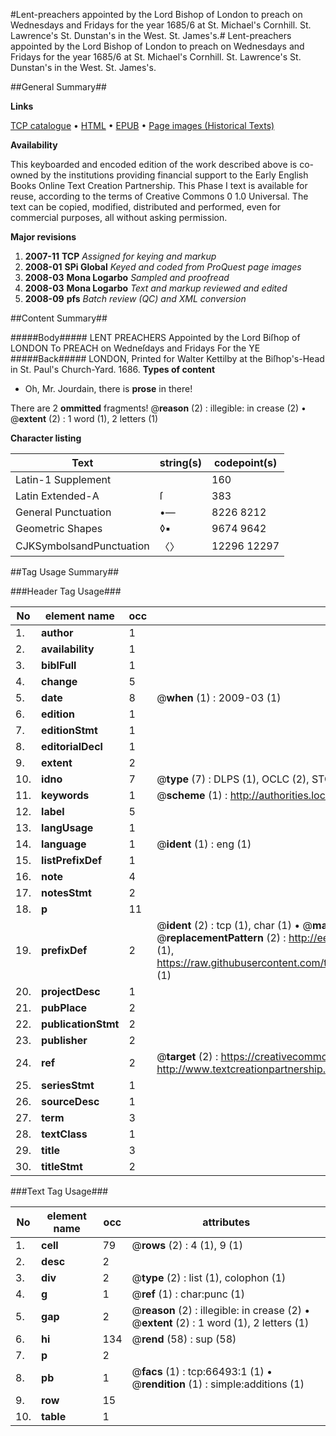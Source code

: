 #Lent-preachers appointed by the Lord Bishop of London to preach on Wednesdays and Fridays for the year 1685/6 at St. Michael's Cornhill. St. Lawrence's St. Dunstan's in the West. St. James's.#
Lent-preachers appointed by the Lord Bishop of London to preach on Wednesdays and Fridays for the year 1685/6 at St. Michael's Cornhill. St. Lawrence's St. Dunstan's in the West. St. James's.

##General Summary##

**Links**

[TCP catalogue](http://www.ota.ox.ac.uk/tcp/)  • 
[HTML](http://tei.it.ox.ac.uk/tcp/Texts-HTML/free/A47/A47678.html)  • 
[EPUB](http://tei.it.ox.ac.uk/tcp/Texts-EPUB/free/A47/A47678.epub) • 
[Page images (Historical Texts)](https://data.historicaltexts.jisc.ac.uk/view?pubId=eebo-12731190e&pageId=eebo-12731190e-66493-1)

**Availability**

This keyboarded and encoded edition of the
	       work described above is co-owned by the institutions
	       providing financial support to the Early English Books
	       Online Text Creation Partnership. This Phase I text is
	       available for reuse, according to the terms of Creative
	       Commons 0 1.0 Universal. The text can be copied,
	       modified, distributed and performed, even for
	       commercial purposes, all without asking permission.

**Major revisions**

1. __2007-11__ __TCP__ *Assigned for keying and markup*
1. __2008-01__ __SPi Global__ *Keyed and coded from ProQuest page images*
1. __2008-03__ __Mona Logarbo__ *Sampled and proofread*
1. __2008-03__ __Mona Logarbo__ *Text and markup reviewed and edited*
1. __2008-09__ __pfs__ *Batch review (QC) and XML conversion*

##Content Summary##

#####Body#####
LENT PREACHERS Appointed by the Lord Biſhop of LONDON To PREACH on Wedneſdays and Fridays For the YE
#####Back#####
LONDON, Printed for Walter Kettilby at the Biſhop's-Head in St. Paul's Church-Yard. 1686.
**Types of content**

  * Oh, Mr. Jourdain, there is **prose** in there!

There are 2 **ommitted** fragments! 
 @__reason__ (2) : illegible: in crease (2)  •  @__extent__ (2) : 1 word (1), 2 letters (1)

**Character listing**


|Text|string(s)|codepoint(s)|
|---|---|---|
|Latin-1 Supplement| |160|
|Latin Extended-A|ſ|383|
|General Punctuation|•—|8226 8212|
|Geometric Shapes|◊▪|9674 9642|
|CJKSymbolsandPunctuation|〈〉|12296 12297|

##Tag Usage Summary##

###Header Tag Usage###

|No|element name|occ|attributes|
|---|---|---|---|
|1.|__author__|1||
|2.|__availability__|1||
|3.|__biblFull__|1||
|4.|__change__|5||
|5.|__date__|8| @__when__ (1) : 2009-03 (1)|
|6.|__edition__|1||
|7.|__editionStmt__|1||
|8.|__editorialDecl__|1||
|9.|__extent__|2||
|10.|__idno__|7| @__type__ (7) : DLPS (1), OCLC (2), STC (2), EEBO-CITATION (1), VID (1)|
|11.|__keywords__|1| @__scheme__ (1) : http://authorities.loc.gov/ (1)|
|12.|__label__|5||
|13.|__langUsage__|1||
|14.|__language__|1| @__ident__ (1) : eng (1)|
|15.|__listPrefixDef__|1||
|16.|__note__|4||
|17.|__notesStmt__|2||
|18.|__p__|11||
|19.|__prefixDef__|2| @__ident__ (2) : tcp (1), char (1)  •  @__matchPattern__ (2) : ([0-9\-]+):([0-9IVX]+) (1), (.+) (1)  •  @__replacementPattern__ (2) : http://eebo.chadwyck.com/downloadtiff?vid=$1&page=$2 (1), https://raw.githubusercontent.com/textcreationpartnership/Texts/master/tcpchars.xml#$1 (1)|
|20.|__projectDesc__|1||
|21.|__pubPlace__|2||
|22.|__publicationStmt__|2||
|23.|__publisher__|2||
|24.|__ref__|2| @__target__ (2) : https://creativecommons.org/publicdomain/zero/1.0/ (1), http://www.textcreationpartnership.org/docs/. (1)|
|25.|__seriesStmt__|1||
|26.|__sourceDesc__|1||
|27.|__term__|3||
|28.|__textClass__|1||
|29.|__title__|3||
|30.|__titleStmt__|2||


###Text Tag Usage###

|No|element name|occ|attributes|
|---|---|---|---|
|1.|__cell__|79| @__rows__ (2) : 4 (1), 9 (1)|
|2.|__desc__|2||
|3.|__div__|2| @__type__ (2) : list (1), colophon (1)|
|4.|__g__|1| @__ref__ (1) : char:punc (1)|
|5.|__gap__|2| @__reason__ (2) : illegible: in crease (2)  •  @__extent__ (2) : 1 word (1), 2 letters (1)|
|6.|__hi__|134| @__rend__ (58) : sup (58)|
|7.|__p__|2||
|8.|__pb__|1| @__facs__ (1) : tcp:66493:1 (1)  •  @__rendition__ (1) : simple:additions (1)|
|9.|__row__|15||
|10.|__table__|1||
